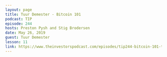```yaml
---
layout: page
title: Tuur Demester - Bitcoin 101
podcast: TIP
episode: 244
hosts: Preston Pysh and Stig Brodersen
date: May 26, 2019
guest: Tuur Demester
lesson: 11
link: https://www.theinvestorspodcast.com/episodes/tip244-bitcoin-101-tuur-demeester/
---
```


